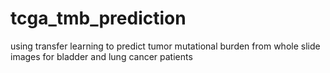 # tcga_tmb_prediction
using transfer learning to predict tumor mutational burden from whole slide images for bladder and lung cancer patients
